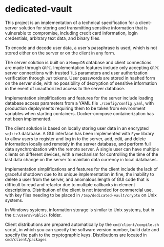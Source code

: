 # dedicated-vault

This project is an implementation of a technical specification for a client-server solution for storing and transmitting sensitive information that is vulnerable to compromise, including credit card information, login credentials, arbitrary text data, and binary files.

To encode and decode user data, a user's passphrase is used, which is not stored either on the server or on the client in any form.

The server solution is built on a `MongoDB` database and client connections are made through `GRPC`. Implementation features include only accepting `GRPC` server connections with trusted `TLS` parameters and user authorization verification through `JWT` tokens. User passwords are stored in hashed form on the server side, with no possibility of decryption of sensitive information in the event of unauthorized access to the server database.

Implementation simplifications and features for the server include loading database access parameters from a YAML file `./config/config.yaml`, with production deployments requiring them to be taken from environment variables when starting containers. Docker-compose containerization has not been implemented.

The client solution is based on locally storing user data in an encrypted `sqlite3` database. A GUI interface has been implemented with `Fyne` library to allow users to register and log in to the server, add, edit, and delete information locally and remotely in the server database, and perform full data synchronization with the remote server. A single user can have multiple clients on different devices, with a mechanism for controlling the time of the last data change on the server to maintain data currency in local databases.

Implementation simplifications and features for the client include the lack of graceful shutdown due to its unique implementation in fine, the inability to delete a user from the server, and anomalous length of GUI code that is difficult to read and refactor due to multiple callbacks in element descriptions. Distribution of the client is not intended for commercial use, with key files needing to be placed in `/tmp/dedicated-vault/crypto` on Unix systems.

In Windows systems, information storage is similar to Unix systems, but in the `C:\Users\Public\` folder.

Client distributions are prepared automatically by the `cmd/client/compile.sh` script, in which you can specify the software version number, build date and specify the path to the cryptographic keys.
Distributions are located in `cmd/client/packages`